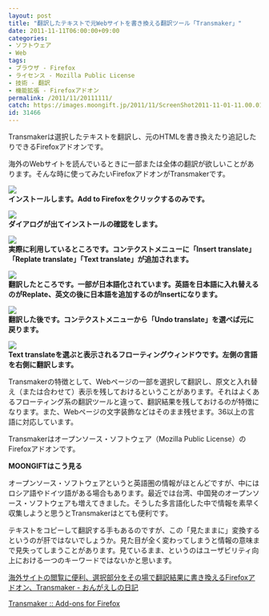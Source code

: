 ```yaml
---
layout: post
title: "翻訳したテキストで元Webサイトを書き換える翻訳ツール「Transmaker」"
date: 2011-11-11T06:00:00+09:00
categories:
- ソフトウェア
- Web
tags: 
- ブラウザ - Firefox
- ライセンス - Mozilla Public License
- 技術 - 翻訳
- 機能拡張 - Firefoxアドオン
permalink: /2011/11/20111111/
catch: https://images.moongift.jp/2011/11/ScreenShot2011-11-01-11.00.01_thumb.png
id: 31466
---
```

Transmakerは選択したテキストを翻訳し、元のHTMLを書き換えたり追記したりできるFirefoxアドオンです。

  

海外のWebサイトを読んでいるときに一部または全体の翻訳が欲しいことがあります。そんな時に使ってみたいFirefoxアドオンがTransmakerです。

  

[![](https://images.moongift.jp/2011/11/ScreenShot2011-11-01-10.54.18_thumb.png)](https://images.moongift.jp/2011/11/8530a8823cefb6f72db7588a8fac3aad.png)  
**インストールします。Add to Firefoxをクリックするのみです。**

  

[![](https://images.moongift.jp/2011/11/ScreenShot2011-11-01-10.54.36_thumb.png)](https://images.moongift.jp/2011/11/fbf5430380f09dc8b25d32e930d7077e.png)  
**ダイアログが出てインストールの確認をします。**

  

[![](https://images.moongift.jp/2011/11/111101-0001_thumb.png)](https://images.moongift.jp/2011/11/111101-0001.png)  
**実際に利用しているところです。コンテクストメニューに「Insert translate」「Replate translate」「Text translate」が追加されます。**

  

[![](https://images.moongift.jp/2011/11/ScreenShot2011-11-01-11.00.01_thumb.png)](https://images.moongift.jp/2011/11/b05b852e82c50fb7caf93a036b1054ce.png)  
**翻訳したところです。一部が日本語化されています。英語を日本語に入れ替えるのがReplate、英文の後に日本語を追加するのがInsertになります。**

  

[![](https://images.moongift.jp/2011/11/111101-0002_thumb.png)](https://images.moongift.jp/2011/11/111101-0002.png)  
**翻訳した後です。コンテクストメニューから「Undo translate」を選べば元に戻ります。**

  

[![](https://images.moongift.jp/2011/11/ScreenShot2011-11-01-10.58.19_thumb.png)](https://images.moongift.jp/2011/11/6dd22749df0c74a961fb4a391524c8ce.png)  
**Text translateを選ぶと表示されるフローティングウィンドウです。左側の言語を右側に翻訳します。**

  

Transmakerの特徴として、Webページの一部を選択して翻訳し、原文と入れ替え（または合わせて）表示を残しておけるということがあります。それはよくあるフローティング系の翻訳ツールと違って、翻訳結果を残しておけるのが特徴になります。また、Webページの文字装飾などはそのまま残せます。36以上の言語に対応しています。

  
<!--more-->  

Transmakerはオープンソース・ソフトウェア（Mozilla Public License）のFirefoxアドオンです。

  
  
  

**MOONGIFTはこう見る**

  

オープンソース・ソフトウェアというと英語圏の情報がほとんどですが、中にはロシア語やドイツ語がある場合もあります。最近では台湾、中国発のオープンソース・ソフトウェアも増えてきました。そうした多言語化した中で情報を素早く収集しようと思うとTransmakerはとても便利です。

  

テキストをコピーして翻訳する手もあるのですが、この「見たままに」変換するというのが肝ではないでしょうか。見た目が全く変わってしまうと情報の意味まで見失ってしまうことがあります。見ているまま、というのはユーザビリティ向上における一つのキーワードではないかと思います。

  

[海外サイトの閲覧に便利、選択部分をその場で翻訳結果に書き換えるFirefoxアドオン、Transmaker - おんがえしの日記](http://d.hatena.ne.jp/tuto0621/20111016/1318780668)

  

[Transmaker :: Add-ons for Firefox](https://addons.mozilla.org/ja/firefox/addon/transmaker/)

